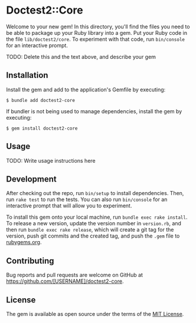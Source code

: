 # Doctest2::Core

Welcome to your new gem! In this directory, you'll find the files you need to be able to package up your Ruby library into a gem. Put your Ruby code in the file `lib/doctest2/core`. To experiment with that code, run `bin/console` for an interactive prompt.

TODO: Delete this and the text above, and describe your gem

## Installation

Install the gem and add to the application's Gemfile by executing:

    $ bundle add doctest2-core

If bundler is not being used to manage dependencies, install the gem by executing:

    $ gem install doctest2-core

## Usage

TODO: Write usage instructions here

## Development

After checking out the repo, run `bin/setup` to install dependencies. Then, run `rake test` to run the tests. You can also run `bin/console` for an interactive prompt that will allow you to experiment.

To install this gem onto your local machine, run `bundle exec rake install`. To release a new version, update the version number in `version.rb`, and then run `bundle exec rake release`, which will create a git tag for the version, push git commits and the created tag, and push the `.gem` file to [rubygems.org](https://rubygems.org).

## Contributing

Bug reports and pull requests are welcome on GitHub at https://github.com/[USERNAME]/doctest2-core.

## License

The gem is available as open source under the terms of the [MIT License](https://opensource.org/licenses/MIT).
